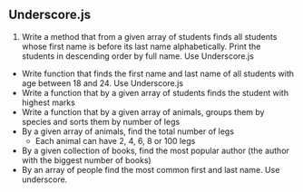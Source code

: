 ## Underscore.js

1. Write a method that from a given array of students finds all students whose first name is before its last name alphabetically. Print the students in descending order by full name. Use Underscore.js
* Write function that finds the first name and last name of all students with age between 18 and 24. Use Underscore.js
* Write a function that by a given array of students finds the student with highest marks
* Write a function that by a given array of animals, groups them by species and sorts them by number of legs
* By a given array of animals, find the total number of legs
    * Each animal can have 2, 4, 6, 8 or 100 legs
* By a given collection of books, find the most popular author (the author with the biggest number of books)
* By an array of people find the most common first and last name. Use underscore.

